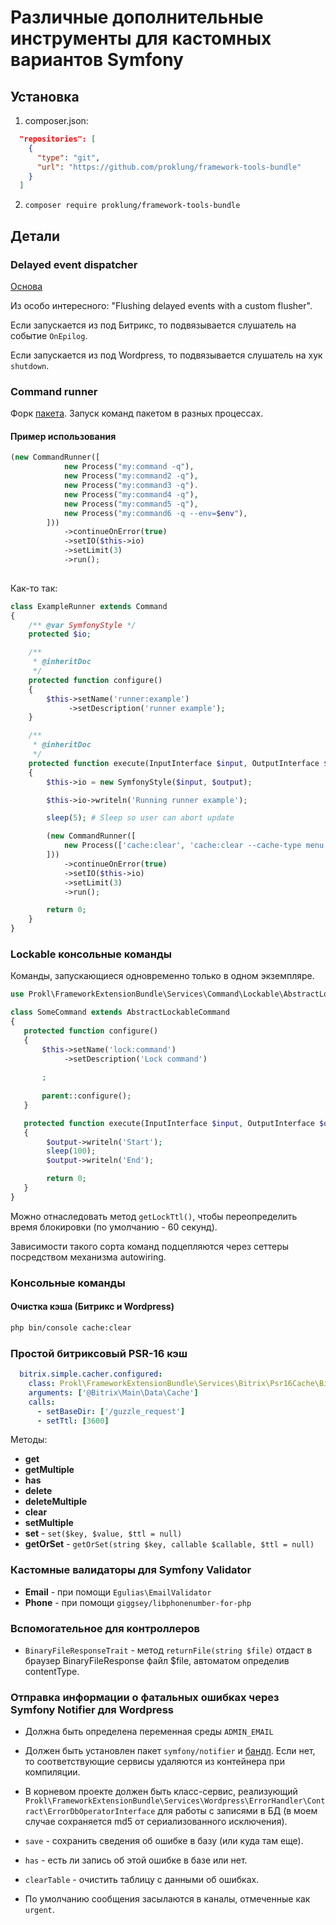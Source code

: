 # Различные дополнительные инструменты для кастомных вариантов Symfony

## Установка

1) composer.json:

```json
  "repositories": [
    {
      "type": "git",
      "url": "https://github.com/proklung/framework-tools-bundle"
    }
  ]
```

2) `composer require proklung/framework-tools-bundle`

## Детали

### Delayed event dispatcher

[Основа](https://github.com/olvlvl/delayed-event-dispatcher/blob/master/README.md)

Из особо интересного: "Flushing delayed events with a custom flusher".

Если запускается из под Битрикс, то подвязывается слушатель на событие `OnEpilog`.

Если запускается из под Wordpress, то подвязывается слушатель на хук `shutdown`.

### Command runner

Форк [пакета](https://github.com/Fichtme/symfony-command-runner). Запуск команд пакетом в разных процессах.

#### Пример использования

```php
(new CommandRunner([
            new Process("my:command -q"),
            new Process("my:command2 -q"),
            new Process("my:command3 -q").
            new Process("my:command4 -q"),
            new Process("my:command5 -q"),
            new Process("my:command6 -q --env=$env"),
        ]))
            ->continueOnError(true)
            ->setIO($this->io)
            ->setLimit(3)
            ->run();
            
```

Как-то так:

```php
class ExampleRunner extends Command
{
    /** @var SymfonyStyle */
    protected $io;

    /**
     * @inheritDoc
     */
    protected function configure()
    {
        $this->setName('runner:example')
             ->setDescription('runner example');
    }

    /**
     * @inheritDoc
     */
    protected function execute(InputInterface $input, OutputInterface $output): int
    {
        $this->io = new SymfonyStyle($input, $output);

        $this->io->writeln('Running runner example');

        sleep(5); # Sleep so user can abort update

        (new CommandRunner([
            new Process(['cache:clear', 'cache:clear --cache-type menu']),
        ]))
            ->continueOnError(true)
            ->setIO($this->io)
            ->setLimit(3)
            ->run();

        return 0;
    }
}
```

### Lockable консольные команды

Команды, запускающиеся одновременно только в одном экземпляре.

```php
use Prokl\FrameworkExtensionBundle\Services\Command\Lockable\AbstractLockableCommand;

class SomeCommand extends AbstractLockableCommand
{
   protected function configure()
   {
       $this->setName('lock:command')
            ->setDescription('Lock command')
    
       ;
    
       parent::configure();
   }

   protected function execute(InputInterface $input, OutputInterface $output) : int
   {
        $output->writeln('Start');
        sleep(100);
        $output->writeln('End');

        return 0;
   }
}
```

Можно отнаследовать метод `getLockTtl()`, чтобы переопределить время блокировки (по умолчанию - 60 секунд).

Зависимости такого сорта команд подцепляются через сеттеры посредством механизма autowiring.

### Консольные команды

#### Очистка кэша (Битрикс и Wordpress)

```bash
php bin/console cache:clear 
```

### Простой битриксовый PSR-16 кэш

```yaml
  bitrix.simple.cacher.configured:
    class: Prokl\FrameworkExtensionBundle\Services\Bitrix\Psr16Cache\BitrixCacher
    arguments: ['@Bitrix\Main\Data\Cache']
    calls:
      - setBaseDir: ['/guzzle_request']
      - setTtl: [3600]
```

Методы:

- **get**
- **getMultiple**
- **has**
- **delete**
- **deleteMultiple**
- **clear**
- **setMultiple**
- **set** - `set($key, $value, $ttl = null)`
- **getOrSet** - `getOrSet(string $key, callable $callable, $ttl = null)`

### Кастомные валидаторы для Symfony Validator

- **Email** - при помощи `Egulias\EmailValidator`
- **Phone** - при помощи `giggsey/libphonenumber-for-php`

### Вспомогательное для контроллеров

- `BinaryFileResponseTrait` - метод `returnFile(string $file)` отдаст в браузер BinaryFileResponse файл $file,
автоматом определив contentType.


### Отправка информации о фатальных ошибках через Symfony Notifier для Wordpress

- Должна быть определена переменная среды `ADMIN_EMAIL`
- Должен быть установлен пакет `symfony/notifier` и [бандл](https://github.com/ProklUng/core.framework.extension.bundle).
Если нет, то соответствующие сервисы удаляются из контейнера при компиляции.
- В корневом проекте должен быть класс-сервис, реализующий `Prokl\FrameworkExtensionBundle\Services\Wordpress\ErrorHandler\Contract\ErrorDbOperatorInterface`
 для работы с записями в БД (в моем случае сохраняется md5 от сериализованного исключения).
 
 - `save` - сохранить сведения об ошибке в базу (или куда там еще).
 - `has` -  есть ли запись об этой ошибке в базе или нет.
 - `clearTable` - очистить таблицу с данными об ошибках.
 
- По умолчанию сообщения засылаются в каналы, отмеченные как `urgent`.
